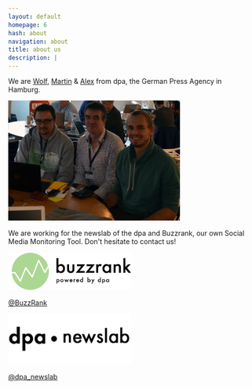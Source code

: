 ```yaml
---
layout: default
homepage: 6
hash: about
navigation: about
title: about us
description: |
---
```

We are [Wolf](https://de.linkedin.com/in/wolf-pauw-a847a2123/de), [Martin](https://twitter.com/mvtango) & [Alex](https://twitter.com/_gobitodic) from dpa, the German Press Agency in Hamburg.

<img src="img/group.jpg" width="350px">


We are working for the newslab of the dpa and Buzzrank, our own Social Media Monitoring Tool. Don't hesitate to contact us!


<img width="250" alt="Buzzrank Logo" src="https://raw.githubusercontent.com/dpa-newslab/bbc-newshack-2017/master/img/logo-dpa.png">


[@BuzzRank](https://twitter.com/buzzrank)


<img width="250" alt="Newslab Logo" src="https://raw.githubusercontent.com/dpa-newslab/bbc-newshack-2017/master/img/newslab-logo-black.png">


[@dpa_newslab](https://twitter.com/dpa_newslab)






